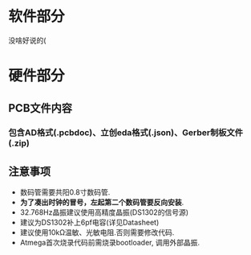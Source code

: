 # 软件部分
没啥好说的(

# 硬件部分

## PCB文件内容
### 包含AD格式(.pcbdoc)、立创eda格式(.json)、Gerber制板文件(.zip)

## 注意事项
* 数码管需要共阳0.8寸数码管.
* **为了凑出时钟的冒号，左起第二个数码管要反向安装**.
* 32.768Hz晶振建议使用高精度晶振(DS1302的信号源)
* 建议为DS1302补上6pf电容(详见Datasheet)
* 建议使用10kΩ温敏、光敏电阻.否则需要修改代码.
* Atmega首次烧录代码前需烧录bootloader, 调用外部晶振.

